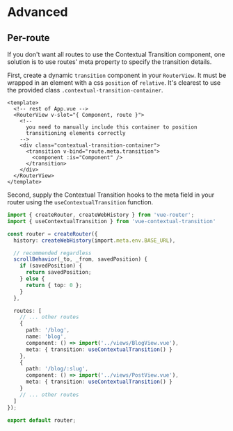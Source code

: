 # Advanced

## Per-route

If you don't want all routes to use the Contextual Transition component, one solution is to use routes' meta property to specify the transition details.

First, create a dynamic `transition` component in your `RouterView`. It must be wrapped in an element with a css `position` of `relative`. It's clearest to use the provided class `.contextual-transition-container`.

```vue
<template>
  <!-- rest of App.vue -->
  <RouterView v-slot="{ Component, route }">
    <!--
      you need to manually include this container to position
      transitioning elements correctly
    -->
    <div class="contextual-transition-container">
      <transition v-bind="route.meta.transition">
        <component :is="Component" />
      </transition>
    </div>
  </RouterView>
</template>
```

Second, supply the Contextual Transition hooks to the meta field in your router using the `useContextualTransition` function.

```ts
import { createRouter, createWebHistory } from 'vue-router';
import { useContextualTransition } from 'vue-contextual-transition'

const router = createRouter({
  history: createWebHistory(import.meta.env.BASE_URL),

  // recommended regardless
  scrollBehavior(_to, _from, savedPosition) {
    if (savedPosition) {
      return savedPosition;
    } else {
      return { top: 0 };
    }
  },

  routes: [
    // ... other routes
    {
      path: '/blog',
      name: 'blog',
      component: () => import('../views/BlogView.vue'),
      meta: { transition: useContextualTransition() }
    },
    {
      path: '/blog/:slug',
      component: () => import('../views/PostView.vue'),
      meta: { transition: useContextualTransition() }
    }
    // ... other routes
  ]
});

export default router;

```

